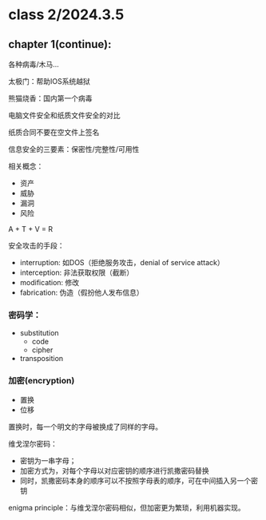 # class 2/2024.3.5
## chapter 1(continue):
各种病毒/木马...

太极门：帮助IOS系统越狱

熊猫烧香：国内第一个病毒

电脑文件安全和纸质文件安全的对比

纸质合同不要在空文件上签名

信息安全的三要素：保密性/完整性/可用性

相关概念：
- 资产
- 威胁
- 漏洞
- 风险

A + T + V = R

安全攻击的手段：
- interruption: 如DOS（拒绝服务攻击，denial of service attack）
- interception: 非法获取权限（截断）
- modification: 修改
- fabrication: 伪造（假扮他人发布信息）

### 密码学：
- substitution
  - code
  - cipher
- transposition

### 加密(encryption)
- 置换
- 位移

置换时，每一个明文的字母被换成了同样的字母。

维戈涅尔密码： 
- 密钥为一串字母；
- 加密方式为，对每个字母以对应密钥的顺序进行凯撒密码替换
- 同时，凯撒密码本身的顺序可以不按照字母表的顺序，可在中间插入另一个密钥

enigma principle：与维戈涅尔密码相似，但加密更为繁琐，利用机器实现。